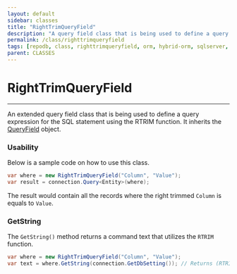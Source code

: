 ```yaml
---
layout: default
sidebar: classes
title: "RightTrimQueryField"
description: "A query field class that is being used to define a query expression for the SQL statement using the RTRIM function."
permalink: /class/righttrimqueryfield
tags: [repodb, class, righttrimqueryfield, orm, hybrid-orm, sqlserver, sqlite, mysql, postgresql]
parent: CLASSES
---
```


# RightTrimQueryField

---

An extended query field class that is being used to define a query expression for the SQL statement using the RTRIM function. It inherits the [QueryField](/class/queryfield) object.

### Usability

Below is a sample code on how to use this class.

```csharp
var where = new RightTrimQueryField("Column", "Value");
var result = connection.Query<Entity>(where);
```

The result would contain all the records where the right trimmed `Column` is equals to `Value`.

### GetString

The `GetString()` method returns a command text that utilizes the `RTRIM` function.

```csharp
var where = new RightTrimQueryField("Column", "Value");
var text = where.GetString(connection.GetDbSetting()); // Returns (RTRIM([Column]) = @Column)
```
